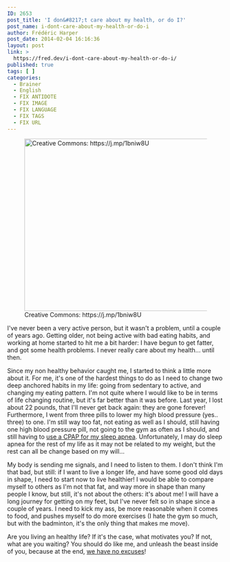 ```yaml
---
ID: 2653
post_title: 'I don&#8217;t care about my health, or do I?'
post_name: i-dont-care-about-my-health-or-do-i
author: Frédéric Harper
post_date: 2014-02-04 16:16:36
layout: post
link: >
  https://fred.dev/i-dont-care-about-my-health-or-do-i/
published: true
tags: [ ]
categories:
  - Brainer
  - English
  - FIX ANTIDOTE
  - FIX IMAGE
  - FIX LANGUAGE
  - FIX TAGS
  - FIX URL
---
```

<figure><img alt="Creative Commons: https://j.mp/1bniw8U" src="http://fred.dev/wp-content/uploads/2014/02/danger.jpg" width="600" height="400"/><figcaption> Creative Commons: https://j.mp/1bniw8U</figcaption></figure><p>I've never been a very active person, but it wasn't a problem, until a couple of years ago. Getting older, not being active with bad eating habits, and working at home started to hit me a bit harder: I have begun to get fatter, and got some health problems. I never really care about my health... until then.</p><p>Since my non healthy behavior caught me, I started to think a little more about it. For me, it's one of the hardest things to do as I need to change two deep anchored habits in my life: going from sedentary to active, and changing my eating pattern. I'm not quite where I would like to be in terms of life changing routine, but it's far better than it was before. Last year, I lost about 22 pounds, that I'll never get back again: they are gone forever! Furthermore, I went from three pills to lower my high blood pressure (yes.. three) to one. I'm still way too fat, not eating as well as I should, still having one high blood pressure pill, not going to the gym as often as I should, and still having to <a title="Living with sleep apnea" href="http://fred.dev/living-with-sleep-apnea/">use a CPAP for my sleep apnea</a>. Unfortunately, I may do sleep apnea for the rest of my life as it may not be related to my weight, but the rest can all be change based on my will...</p><p>My body is sending me signals, and I need to listen to them. I don't think I'm that bad, but still: if I want to live a longer life, and have some good old days in shape, I need to start now to live healthier! I would be able to compare myself to others as I'm not that fat, and way more in shape than many people I know, but still, it's not about the others: it's about me! I will have a long journey for getting on my feet, but I've never felt so in shape since a couple of years. I need to kick my ass, be more reasonable when it comes to food, and pushes myself to do more exercises (I hate the gym so much, but with the badminton, it's the only thing that makes me move).</p><p>Are you living an healthy life? If it's the case, what motivates you? If not, what are you waiting? You should do like me, and unleash the beast inside of you, because at the end, <a title="You have no excuses: just do it!" href="http://fred.dev/you-have-no-excuses-just-do-it/">we have no excuses</a>!</p> 
